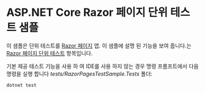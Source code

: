 # <a name="aspnet-core-razor-pages-unit-tests-sample"></a>ASP.NET Core Razor 페이지 단위 테스트 샘플

이 샘플은 단위 테스트를 [Razor 페이지](https://docs.microsoft.com/aspnet/core/mvc/razor-pages) 앱. 이 샘플에 설명 된 기능을 보여 줍니다.는 [Razor 페이지 단위 테스트](https://docs.microsoft.com/aspnet/core/test/razor-pages-tests) 항목입니다.

기본 제공 테스트 기능을 사용 하 여 IDE를 사용 하지 않는 경우 명령 프롬프트에서 다음 명령을 실행 합니다 *tests/RazorPagesTestSample.Tests* 폴더:

```console
dotnet test
```
